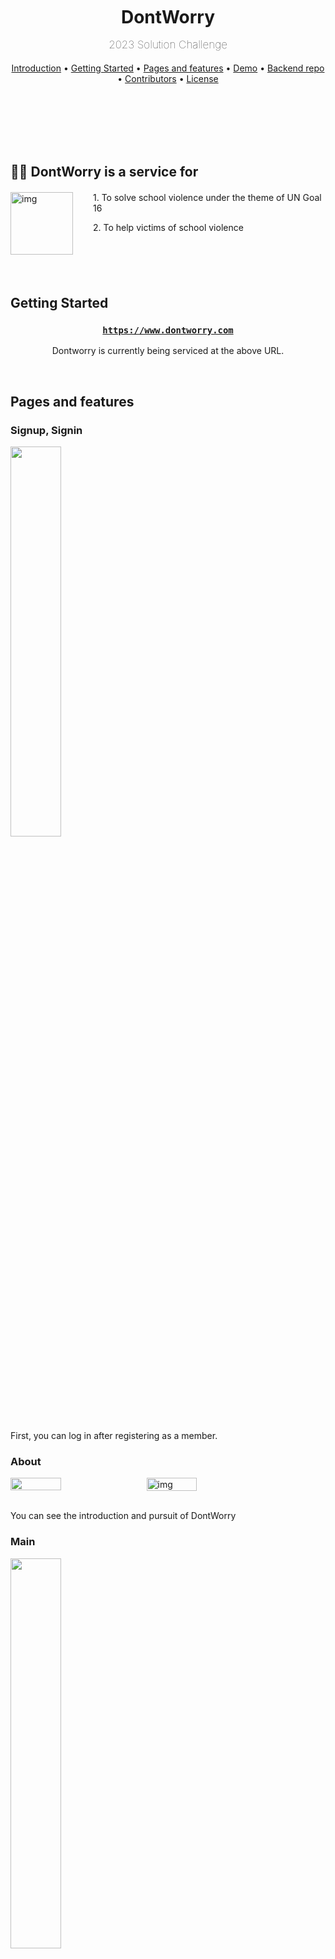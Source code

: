 <br/><br/><br/><br/><br/>

<div align=center>

# <b>DontWorry</b><p style="font-weight: 100; font-size: 17px">2023 Solution Challenge</p>

<a href="#Introduction">Introduction</a> •
<a href="#getting-started">Getting Started</a> •
<a href="#Pages">Pages and features</a> •
<a href="#demo">Demo</a> •
<a href="#backend-repo">Backend repo</a> •
<a href="#contributors">Contributors</a> •
<a href="#license">License</a>

</div>

<br/><br/><br/><br/><br/>

<div id="Introduction">

## 👊🏻 DontWorry is a service for

</div>

<div style="display: flex; margin: 1.2rem 0;">

<div>
<img src="https://user-images.githubusercontent.com/63100352/228765576-576e8ec1-71de-4326-936d-4e17fe45675b.png" alt="img" width="100rem" />
</div>

<div style="margin-left: 2rem">
1. To solve school violence under the theme of UN Goal 16

<p>
2. To help victims of school violence
</p>

</div>

</div>

<br />

## Getting Started

<div align="center">

<h3>

**[`https://www.dontworry.com`](https://2023-dont-worry-solution-challenge.vercel.app/Signin)**

</h3>

Dontworry is currently being serviced at the above URL.

</div>

<br />

<div id="Pages">

## Pages and features

</div>

### Signup, Signin

<img src="https://user-images.githubusercontent.com/63100352/227685856-56937d0d-8d35-47ae-b5d4-52efa4d95ef0.gif" width="40%" />

<br />

First, you can log in after registering as a member.

### About

<div style="display: flex">

<img src="https://user-images.githubusercontent.com/63100352/227689036-3b7eea2d-71f4-4524-8ff6-b53814ac7c83.gif" width="40%" />

<img width="40%" alt="img" src="https://user-images.githubusercontent.com/63100352/227688859-46cf91f7-d03a-4f25-be73-17cbb639647c.png" style="margin-left: 1rem"/>

</div>

<br />

You can see the introduction and pursuit of DontWorry

### Main

<img src="https://user-images.githubusercontent.com/63100352/227689349-e3a71066-1e8d-44e1-9afd-12e555695f4a.gif" width="40%" />

<br />

You'll see a welcome phrase and a report button

### Write

<div style="display: flex">

<img src="https://user-images.githubusercontent.com/63100352/227689726-df704273-4ec4-4217-9cac-07644223291f.gif" width="40%" />
<img src="https://user-images.githubusercontent.com/63100352/227689797-bf67b692-0b04-47b8-8a00-4de8818c8ab2.png" width="40%" style="margin-left: 1rem"/>

</div>

<br />

You can write on the write page.

You can register the title of the article, the date of the incident, related photos, and location.

### Report

<img src="https://user-images.githubusercontent.com/63100352/227694767-f8c00251-8b3c-4a3c-854d-025ef0a4695a.gif" width="100%" />

If you want to see what you wrote, there is a report button on the main page. You have to click the report button to see the list of posts you've written so far.

<img src="https://user-images.githubusercontent.com/63100352/223384060-e3eb9f1e-0435-4cc3-a9e5-9a5f92eb820d.gif" width="100%" />

You can search from the list of articles, and you can see the information of the article by entering the article.
With the pdf conversion feature, users collect evidence.

### imageFolder, imageFolderDetail

<div style="display: flex">

<img src="https://user-images.githubusercontent.com/63100352/227691394-1ec1abb7-6fe9-469c-b36a-f51e19b9f8ca.gif" width="40%" />

<img src="https://user-images.githubusercontent.com/63100352/227690869-4d6acc76-0087-47d3-a91b-cdca9778fec5.png" width="40%" style="margin-left: 1rem" />

</div>

<br />

The images folder page shows photos registered by the user on a monthly basis.
This can later become evidence and provide quick access when looking for photos or cases.

#### Help

<div style="display: flex">

<img src="https://user-images.githubusercontent.com/63100352/227690847-95a5df0a-ae13-43cb-aff8-8b3115e6378c.gif" width="40%" />
<img width="40%" src="https://user-images.githubusercontent.com/63100352/227695491-2ae7f119-97a7-4654-99de-d1f50599607c.png" style="margin-left: 1rem">

</div>

<br />

This is a help page that tells you where to get help.
Click on your country to tell you where to get help in that country.

<br />

In addition, various pages such as help page, law page, and recording function for each country are organized and developed.

<br/>

## Demo

[`DontWorry - GDSC Solution Challenge 2023`](https://www.youtube.com/watch?v=ekCQYyNcRmM)

This is DontWorry submission video.

<br />

## Backend repo

[`2023-DontWorry-SolutionChallenge-BackEnd`](https://github.com/GDSC-SKHU/2023-DontWorry-SolutionChallenge-BackEnd)

The project's backend repo can be found here.

<br />

## Contributors

| <img src="https://avatars.githubusercontent.com/u/50818389?v=4" width="150px" /> | <img src="https://avatars.githubusercontent.com/u/38286505?v=4" width="150px" /> | <img src="https://user-images.githubusercontent.com/63100352/227492140-86b2de5a-fc04-41c5-a359-cc587a89fba1.jpg" width="150px" /> | <img src="https://avatars.githubusercontent.com/u/80959635?v=4" width="150px" /> |
| :------------------------------------------------------------------------------: | :------------------------------------------------------------------------------: | :-------------------------------------------------------------------------------------------------------------------------------: | :------------------------------------------------------------------------------: |
|                  FE: [jaegwan kim](https://github.com/jaegwans)                  |                FE: [jaehun choi](https://github.com/zoeyourlife)                 |                                         FE: [seulhee han](https://github.com/hanseulhee)                                          |               BE: [myoungjin seo](https://github.com/myoungjinseo)               |

<br/>

## License

**DontWorry** is applying the [MIT License](https://opensource.org/licenses/MIT).

<br/><br/>

<p align="center">
<img width="10%" alt="GDSC SKHU LOGO - rectangle" src="https://user-images.githubusercontent.com/63100352/227494775-64bbbcc8-5928-441a-a341-05c9b8367652.png">
</p>
